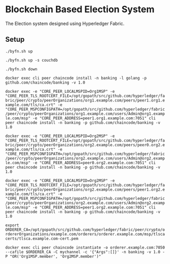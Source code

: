 
# Blockchain Based Election System

The Election system designed using Hyperledger Fabric.

## Setup

```./byfn.sh up``` 

```./byfn.sh up -s couchdb```

```./byfn.sh down```

```docker exec cli peer chaincode install -n banking -l golang -p github.com/chaincode/banking -v 1.0```


```docker exec -e "CORE_PEER_LOCALMSPID=Org1MSP" -e "CORE_PEER_TLS_ROOTCERT_FILE=/opt/gopath/src/github.com/hyperledger/fabric/peer/crypto/peerOrganizations/org1.example.com/peers/peer1.org1.example.com/tls/ca.crt" -e "CORE_PEER_MSPCONFIGPATH=/opt/gopath/src/github.com/hyperledger/fabric/peer/crypto/peerOrganizations/org1.example.com/users/Admin@org1.example.com/msp" -e "CORE_PEER_ADDRESS=peer1.org1.example.com:7051" cli peer chaincode install -n banking -p github.com/chaincode/banking -v 1.0```

```docker exec -e "CORE_PEER_LOCALMSPID=Org2MSP" -e "CORE_PEER_TLS_ROOTCERT_FILE=/opt/gopath/src/github.com/hyperledger/fabric/peer/crypto/peerOrganizations/org2.example.com/peers/peer0.org2.example.com/tls/ca.crt" -e "CORE_PEER_MSPCONFIGPATH=/opt/gopath/src/github.com/hyperledger/fabric/peer/crypto/peerOrganizations/org2.example.com/users/Admin@org2.example.com/msp" -e "CORE_PEER_ADDRESS=peer0.org2.example.com:7051" cli peer chaincode install -n banking -p github.com/chaincode/banking -v 1.0```

```docker exec -e "CORE_PEER_LOCALMSPID=Org2MSP" -e "CORE_PEER_TLS_ROOTCERT_FILE=/opt/gopath/src/github.com/hyperledger/fabric/peer/crypto/peerOrganizations/org2.example.com/peers/peer1.org2.example.com/tls/ca.crt" -e "CORE_PEER_MSPCONFIGPATH=/opt/gopath/src/github.com/hyperledger/fabric/peer/crypto/peerOrganizations/org2.example.com/users/Admin@org2.example.com/msp" -e "CORE_PEER_ADDRESS=peer1.org2.example.com:7051" cli peer chaincode install -n banking -p github.com/chaincode/banking -v 1.0```

```export ORDERER_CA=/opt/gopath/src/github.com/hyperledger/fabric/peer/crypto/ordererOrganizations/example.com/orderers/orderer.example.com/msp/tlscacerts/tlsca.example.com-cert.pem```

```docker exec cli peer chaincode instantiate -o orderer.example.com:7050 --cafile $ORDERER_CA -C mychannel -c '{"Args":[]}' -n banking -v 1.0 -P "OR('Org1MSP.member', 'Org2MSP.member')"```
